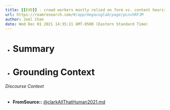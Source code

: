 ```yaml
---
title: [[EVD]] - crowd workers mostly relied on form vs. content heuristics to make their judgments about human-likeness of generate text - [[@clarkAllThatHuman2021]]
url: https://roamresearch.com/#/app/megacoglab/page/pLnvhRFJM
author: Joel Chan
date: Wed Dec 01 2021 14:35:21 GMT-0500 (Eastern Standard Time)
---
```


- # Summary
- # Grounding Context

###### Discourse Context

- **FromSource::** [@clarkAllThatHuman2021.md](@clarkAllThatHuman2021.md)

